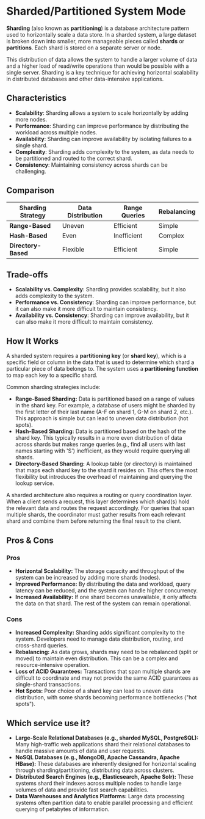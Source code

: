 # Sharded/Partitioned System Mode



**Sharding** (also known as **partitioning**) is a database architecture pattern used to horizontally scale a data store. In a sharded system, a large dataset is broken down into smaller, more manageable pieces called **shards** or **partitions**. Each shard is stored on a separate server or node.

This distribution of data allows the system to handle a larger volume of data and a higher load of read/write operations than would be possible with a single server. Sharding is a key technique for achieving horizontal scalability in distributed databases and other data-intensive applications.

## Characteristics

- **Scalability**: Sharding allows a system to scale horizontally by adding more nodes.
- **Performance**: Sharding can improve performance by distributing the workload across multiple nodes.
- **Availability**: Sharding can improve availability by isolating failures to a single shard.
- **Complexity**: Sharding adds complexity to the system, as data needs to be partitioned and routed to the correct shard.
- **Consistency**: Maintaining consistency across shards can be challenging.

## Comparison

| Sharding Strategy | Data Distribution | Range Queries | Rebalancing |
|---|---|---|---|
| **Range-Based** | Uneven | Efficient | Simple |
| **Hash-Based** | Even | Inefficient | Complex |
| **Directory-Based** | Flexible | Efficient | Simple |

## Trade-offs

- **Scalability vs. Complexity**: Sharding provides scalability, but it also adds complexity to the system.
- **Performance vs. Consistency**: Sharding can improve performance, but it can also make it more difficult to maintain consistency.
- **Availability vs. Consistency**: Sharding can improve availability, but it can also make it more difficult to maintain consistency.

## How It Works

A sharded system requires a **partitioning key** (or **shard key**), which is a specific field or column in the data that is used to determine which shard a particular piece of data belongs to. The system uses a **partitioning function** to map each key to a specific shard.

Common sharding strategies include:
-   **Range-Based Sharding:** Data is partitioned based on a range of values in the shard key. For example, a database of users might be sharded by the first letter of their last name (A-F on shard 1, G-M on shard 2, etc.). This approach is simple but can lead to uneven data distribution (hot spots).
-   **Hash-Based Sharding:** Data is partitioned based on the hash of the shard key. This typically results in a more even distribution of data across shards but makes range queries (e.g., find all users with last names starting with 'S') inefficient, as they would require querying all shards.
-   **Directory-Based Sharding:** A lookup table (or directory) is maintained that maps each shard key to the shard it resides on. This offers the most flexibility but introduces the overhead of maintaining and querying the lookup service.

A sharded architecture also requires a routing or query coordination layer. When a client sends a request, this layer determines which shard(s) hold the relevant data and routes the request accordingly. For queries that span multiple shards, the coordinator must gather results from each relevant shard and combine them before returning the final result to the client.

## Pros & Cons

### Pros

-   **Horizontal Scalability:** The storage capacity and throughput of the system can be increased by adding more shards (nodes).
-   **Improved Performance:** By distributing the data and workload, query latency can be reduced, and the system can handle higher concurrency.
-   **Increased Availability:** If one shard becomes unavailable, it only affects the data on that shard. The rest of the system can remain operational.

### Cons

-   **Increased Complexity:** Sharding adds significant complexity to the system. Developers need to manage data distribution, routing, and cross-shard queries.
-   **Rebalancing:** As data grows, shards may need to be rebalanced (split or moved) to maintain even distribution. This can be a complex and resource-intensive operation.
-   **Loss of ACID Guarantees:** Transactions that span multiple shards are difficult to coordinate and may not provide the same ACID guarantees as single-shard transactions.
-   **Hot Spots:** Poor choice of a shard key can lead to uneven data distribution, with some shards becoming performance bottlenecks ("hot spots").

## Which service use it?

-   **Large-Scale Relational Databases (e.g., sharded MySQL, PostgreSQL):** Many high-traffic web applications shard their relational databases to handle massive amounts of data and user requests.
-   **NoSQL Databases (e.g., MongoDB, Apache Cassandra, Apache HBase):** These databases are inherently designed for horizontal scaling through sharding/partitioning, distributing data across clusters.
-   **Distributed Search Engines (e.g., Elasticsearch, Apache Solr):** These systems shard their indexes across multiple nodes to handle large volumes of data and provide fast search capabilities.
-   **Data Warehouses and Analytics Platforms:** Large data processing systems often partition data to enable parallel processing and efficient querying of petabytes of information.
